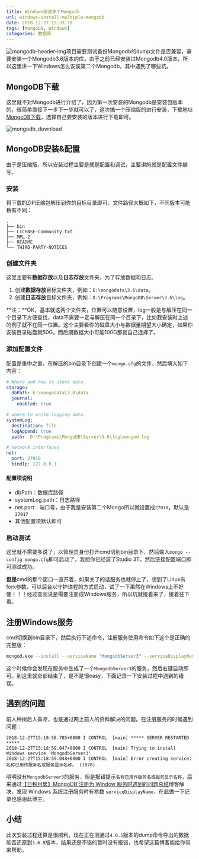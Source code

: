 ```yaml
---
title: Windows安装多个Mongodb
url: windows-install-multiple-mongodb
date: 2018-12-27 15:33:19
tags: [MongoDB, Windows]
categories: 数据库
---
```


![mongodb-header-img](/images/mongodb-header-img.png)项目需要测试备份Mongodb的dump文件是否兼容，需要安装一个Mongodb3.6版本的库，由于之前已经安装过Mongodb4.0版本，所以这里讲一下Windows怎么安装第二个Mongodb，其中遇到了哪些坑。

## MongoDB下载

这里就不对Mongodb进行介绍了，因为第一次安装的Mongodb是安装包版本的，很简单直接下一步下一步就可以了，这次搞一个压缩版的进行安装，下载地址[MongoDB下载](https://www.mongodb.com/download-center/community)，选择自己要安装的版本进行下载即可。

![mongodb_download](/images/mongodb_download.png)

## MongoDB安装&配置

由于是压缩版，所以安装过程主要是就是配置和调试，主要讲的就是配置文件编写。

### 安装

将下载的ZIP压缩包解压到你的目标目录即可，文件路径大概如下，不同版本可能稍有不同：

``` folder
.
├── bin
├── LICENSE-Community.txt
├── MPL-2
├── README
└── THIRD-PARTY-NOTICES
```

### 创建文件夹

这里主要有**数据存放**以及**日志存放**文件夹，为了存放数据和日志。

1. 创建**数据存放**目标文件夹，例如：`E:\mongodata\3.6\data`。
2. 创建**日志存放**目标文件夹，例如：`D:\Programs\MongoDB\Server\3.6\log`。

**注：**OK，基本就这两个文件夹，位置可以随意设置，log一般是与解压在同一个目录下方便查找，data不需要一定与解压在同一个目录下，比如我安装时上述的例子就不在同一位置。这个主要看你的磁盘大小与数据量期望大小确定，如果你安装目录磁盘就50G，而后期数据大小可能100G那就自己选择了。

### 添加配置文件

配置是重中之重，在解压的bin目录下创建一个`mongo.cfg`的文件，然后填入如下内容：

``` yml
# Where and how to store data.
storage:
  dbPath: E:\mongodata\3.6\data
  journal:
    enabled: true

# where to write logging data.
systemLog:
  destination: file
  logAppend: true
  path:  D:\Programs\MongoDB\Server\3.6\log\mongod.log

# network interfaces
net:
  port: 27018
  bindIp: 127.0.0.1
```

#### **配置项说明**

- dbPath：数据库路径
- systemLog.path：日志路径
- net.port：端口号，由于我是安装第二个Mongo所以就设置成`27018`，默认是`27017`
- 其他配置项默认即可

### 启动测试

这里就不需要多说了，以管理员身份打开cmd切到bin目录下，然后输入`mongo --config mongo.cfg`即可启动了，我想你已经装了Studio 3T，然后链接配置端口即可测试成功。

**但是**cmd的那个窗口一直开着，如果关了的话服务也就停止了，想到了Linux有fork参数，可以后台以守护进程的方式启动，试了一下果然在Windows上不好使！！！经过查阅说是需要注册成Windows服务，所以坑就接着来了，接着往下看。

## 注册Windows服务

cmd切换到bin目录下，然后执行下述命令，注册服务使用命令如下这个是正确的完整版：

``` bash
mongod.exe --install --serviceName "MongodbServer3" --serviceDisplayName "MongodbServer3" --config "D:\Programs\MongoDB\Server\3.6\bin\mongo.cfg"
```

这个时候你会发现在服务中生成了一个`MongodbServer3`的服务，然后右键启动即可。到这里就全部结束了，是不是很easy，下面记录一下安装过程中遇到的错误。

## 遇到的问题

前人种树后人乘凉，也是通过网上前人的资料解决的问题。在注册服务的时候遇到问题：

``` log
2018-12-27T15:18:58.785+0800 I CONTROL  [main] ***** SERVER RESTARTED *****
2018-12-27T15:18:59.047+0800 I CONTROL  [main] Trying to install Windows service 'MongodbServer3'
2018-12-27T15:18:59.048+0800 I CONTROL  [main] Error creating service: 名称已用作服务名或服务显示名称。 (1078)
```

明明没有`MongodbServer3`的服务，但是报错提示`名称已用作服务名或服务显示名称`，后来通过[【日积月累】MongoDB 注册为 Window 服务时遇到的问题总结](https://blog.csdn.net/qq_24598601/article/details/83420984)博客解决，发现 Windows 系统注册服务时有参数 `serviceDisplayName`，在此做一下记录也感谢此博主。

## 小结

此次安装过程还算是很顺利，现在正在测通过`4.0.5`版本的dump命令导出的数据能否还原到`3.6.9`版本，结果还是不错的暂时没有报错，也希望这篇博客能给你带来帮助。